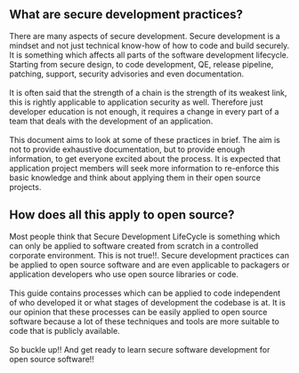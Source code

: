 ## What are secure development practices?
There are many aspects of secure development. Secure development is a mindset and not just technical know-how of how to code and build securely. It is something which affects all parts of the software development lifecycle. Starting from secure design, to code development, QE, release pipeline, patching, support, security advisories and even documentation. \
\
It is often said that the strength of a chain is the strength of its weakest link, this is rightly applicable to application security as well. Therefore just developer education is not enough, it requires a change in every part of a team that deals with the development of an application.\
\
This document aims to look at some of these practices in brief. The aim is not to provide exhaustive documentation, but to provide enough information, to get everyone excited about the process. It is expected that application project members will seek more information to re-enforce this basic knowledge and think about applying them in their open source projects.

## How does all this apply to open source?
Most people think that Secure Development LifeCycle is something which can only be applied to software created from scratch in a controlled corporate environment. This is not true!!. Secure development practices can be applied to open source software and are even applicable to packagers or application developers who use open source libraries or code.\
\
This guide contains processes which can be applied to code independent of who developed it or what stages of development the codebase is at. It is our opinion that these processes can be easily applied to open source software because a lot of these techniques and tools are more suitable to code that is publicly available.\
\
So buckle up!! And get ready to learn secure software development for open source software!!
